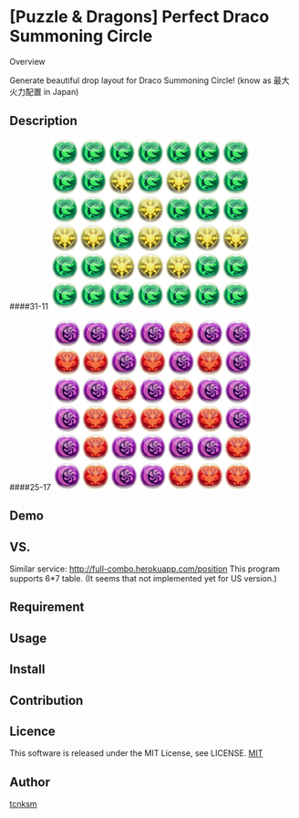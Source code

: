 [Puzzle & Dragons] Perfect Draco Summoning Circle
====

Overview

Generate beautiful drop layout for Draco Summoning Circle! (know as 最大火力配置 in Japan)

## Description

####31-11
![4390305789439C6L3W0](https://github.com/gumboshi/pzdr_saidai/blob/master/file/4390305789439C6L3W0.png)

####25-17
![25-17ID463222794863C11L0W6.png](https://github.com/gumboshi/pzdr_saidai/blob/master/file/25-17ID463222794863C11L0W6.png)

## Demo

## VS. 
Similar service: http://full-combo.herokuapp.com/position
This program supports 6*7 table. (It seems that not implemented yet for US version.)


## Requirement

## Usage

## Install

## Contribution

## Licence

This software is released under the MIT License, see LICENSE.
[MIT](https://github.com/gumboshi/pzdr_saidai/blob/master/LICENCE)

## Author

[tcnksm](https://github.com/tcnksm)